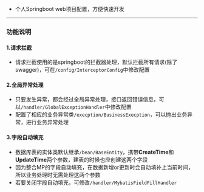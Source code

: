 + 个人Springboot web项目配置，方便快速开发

---

### 功能说明
#### 1.请求拦截
+ 请求拦截使用的是springboot的拦截器处理，默认拦截所有请求(除了swagger)，可在`/config/InterceptorConfig`中修改配置

#### 2.全局异常处理
+ 只要发生异常，都会经过全局异常处理，接口返回错误信息，可以`/handler/GlobalExceptionHandler`中修改配置
+ 配置了相应的业务异常类`/execption/BusinessExecption`，可以抛出业务异常，进行业务异常处理

#### 3.字段自动填充
+ 数据库表的实体类默认继承`/bean/BaseEntity`，携带**CreateTime**和**UpdateTime**两个参数，建表的时候也应创建这两个字段
+ 因为整合MP的字段自动填充，在数据新增or更新时会自动填补上当前时间，所以业务处理时无需处理这两个参数
+ 若要关闭字段自动填充，可修改`/handler/MybatisFieldFillHandler`

